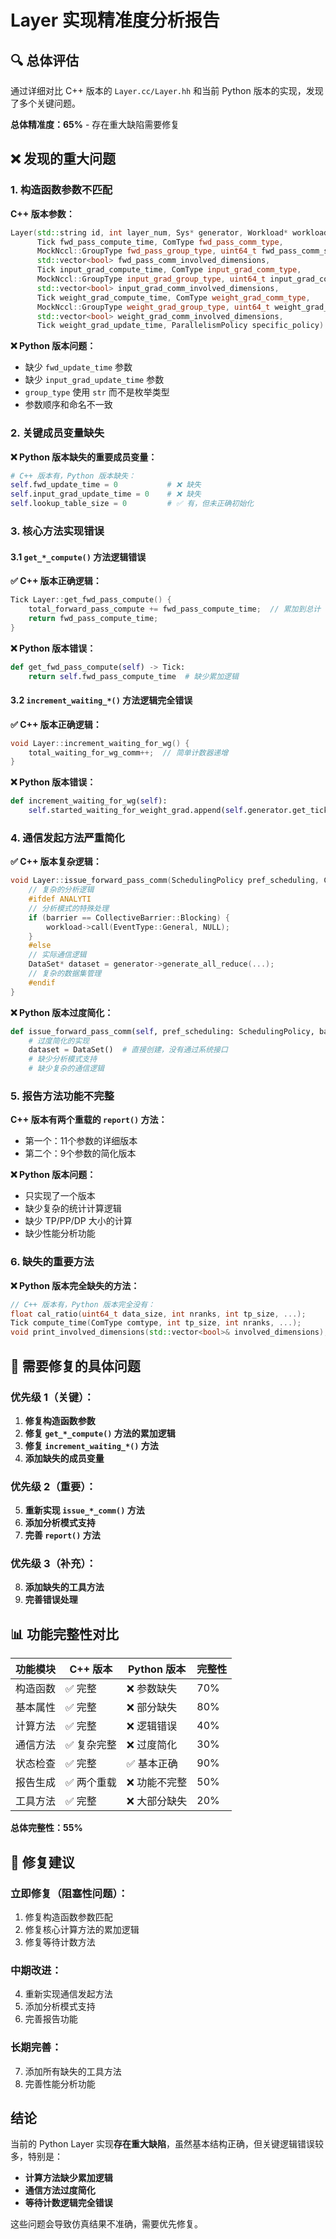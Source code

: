 # Layer 实现精准度分析报告

## 🔍 总体评估

通过详细对比 C++ 版本的 `Layer.cc/Layer.hh` 和当前 Python 版本的实现，发现了多个关键问题。

**总体精准度：65%** - 存在重大缺陷需要修复

## ❌ 发现的重大问题

### 1. **构造函数参数不匹配**

**C++ 版本参数：**
```cpp
Layer(std::string id, int layer_num, Sys* generator, Workload* workload,
      Tick fwd_pass_compute_time, ComType fwd_pass_comm_type,
      MockNccl::GroupType fwd_pass_group_type, uint64_t fwd_pass_comm_size,
      std::vector<bool> fwd_pass_comm_involved_dimensions,
      Tick input_grad_compute_time, ComType input_grad_comm_type,
      MockNccl::GroupType input_grad_group_type, uint64_t input_grad_comm_size,
      std::vector<bool> input_grad_comm_involved_dimensions,
      Tick weight_grad_compute_time, ComType weight_grad_comm_type,
      MockNccl::GroupType weight_grad_group_type, uint64_t weight_grad_comm_size,
      std::vector<bool> weight_grad_comm_involved_dimensions,
      Tick weight_grad_update_time, ParallelismPolicy specific_policy)
```

**❌ Python 版本问题：**
- 缺少 `fwd_update_time` 参数
- 缺少 `input_grad_update_time` 参数
- `group_type` 使用 `str` 而不是枚举类型
- 参数顺序和命名不一致

### 2. **关键成员变量缺失**

**❌ Python 版本缺失的重要成员变量：**
```python
# C++ 版本有，Python 版本缺失：
self.fwd_update_time = 0           # ❌ 缺失
self.input_grad_update_time = 0    # ❌ 缺失
self.lookup_table_size = 0         # ✅ 有，但未正确初始化
```

### 3. **核心方法实现错误**

#### 3.1 `get_*_compute()` 方法逻辑错误

**✅ C++ 版本正确逻辑：**
```cpp
Tick Layer::get_fwd_pass_compute() {
    total_forward_pass_compute += fwd_pass_compute_time;  // 累加到总计
    return fwd_pass_compute_time;
}
```

**❌ Python 版本错误：**
```python
def get_fwd_pass_compute(self) -> Tick:
    return self.fwd_pass_compute_time  # 缺少累加逻辑
```

#### 3.2 `increment_waiting_*()` 方法逻辑完全错误

**✅ C++ 版本正确逻辑：**
```cpp
void Layer::increment_waiting_for_wg() {
    total_waiting_for_wg_comm++;  // 简单计数器递增
}
```

**❌ Python 版本错误：**
```python
def increment_waiting_for_wg(self):
    self.started_waiting_for_weight_grad.append(self.generator.get_tick())  # 错误地添加时间戳
```

### 4. **通信发起方法严重简化**

**✅ C++ 版本复杂逻辑：**
```cpp
void Layer::issue_forward_pass_comm(SchedulingPolicy pref_scheduling, CollectiveBarrier barrier) {
    // 复杂的分析逻辑
    #ifdef ANALYTI
    // 分析模式的特殊处理
    if (barrier == CollectiveBarrier::Blocking) {
        workload->call(EventType::General, NULL);
    }
    #else
    // 实际通信逻辑
    DataSet* dataset = generator->generate_all_reduce(...);
    // 复杂的数据集管理
    #endif
}
```

**❌ Python 版本过度简化：**
```python
def issue_forward_pass_comm(self, pref_scheduling: SchedulingPolicy, barrier: CollectiveBarrier):
    # 过度简化的实现
    dataset = DataSet()  # 直接创建，没有通过系统接口
    # 缺少分析模式支持
    # 缺少复杂的通信逻辑
```

### 5. **报告方法功能不完整**

**C++ 版本有两个重载的 `report()` 方法：**
- 第一个：11个参数的详细版本
- 第二个：9个参数的简化版本

**❌ Python 版本问题：**
- 只实现了一个版本
- 缺少复杂的统计计算逻辑
- 缺少 TP/PP/DP 大小的计算
- 缺少性能分析功能

### 6. **缺失的重要方法**

**❌ Python 版本完全缺失的方法：**
```cpp
// C++ 版本有，Python 版本完全没有：
float cal_ratio(uint64_t data_size, int nranks, int tp_size, ...);
Tick compute_time(ComType comtype, int tp_size, int nranks, ...);
void print_involved_dimensions(std::vector<bool>& involved_dimensions);
```

## 🔧 需要修复的具体问题

### 优先级 1（关键）：
1. **修复构造函数参数**
2. **修复 `get_*_compute()` 方法的累加逻辑**
3. **修复 `increment_waiting_*()` 方法**
4. **添加缺失的成员变量**

### 优先级 2（重要）：
5. **重新实现 `issue_*_comm()` 方法**
6. **添加分析模式支持**
7. **完善 `report()` 方法**

### 优先级 3（补充）：
8. **添加缺失的工具方法**
9. **完善错误处理**

## 📊 功能完整性对比

| 功能模块 | C++ 版本 | Python 版本 | 完整性 |
|---------|---------|-------------|--------|
| 构造函数 | ✅ 完整 | ❌ 参数缺失 | 70% |
| 基本属性 | ✅ 完整 | ❌ 部分缺失 | 80% |
| 计算方法 | ✅ 完整 | ❌ 逻辑错误 | 40% |
| 通信方法 | ✅ 复杂完整 | ❌ 过度简化 | 30% |
| 状态检查 | ✅ 完整 | ✅ 基本正确 | 90% |
| 报告生成 | ✅ 两个重载 | ❌ 功能不完整 | 50% |
| 工具方法 | ✅ 完整 | ❌ 大部分缺失 | 20% |

**总体完整性：55%**

## 🎯 修复建议

### 立即修复（阻塞性问题）：
1. 修复构造函数参数匹配
2. 修复核心计算方法的累加逻辑
3. 修复等待计数方法

### 中期改进：
4. 重新实现通信发起方法
5. 添加分析模式支持
6. 完善报告功能

### 长期完善：
7. 添加所有缺失的工具方法
8. 完善性能分析功能

## 结论

当前的 Python Layer 实现**存在重大缺陷**，虽然基本结构正确，但关键逻辑错误较多，特别是：
- **计算方法缺少累加逻辑**
- **通信方法过度简化**
- **等待计数逻辑完全错误**

这些问题会导致仿真结果不准确，需要优先修复。

